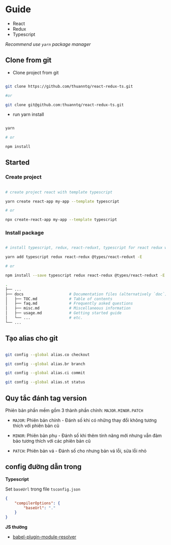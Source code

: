 # Guide

-   React
-   Redux
-   Typescript

_Recommend use `yarn` package manager_

## Clone from git

-   Clone project from git

```bash

git clone https://github.com/thuanntq/react-redux-ts.git

#or

git clone git@github.com:thuanntq/react-redux-ts.git

```

-   run yarn install

```bash

yarn

# or

npm install

```

## Started

### Create project

```bash

# create project react with template typescript

yarn create react-app my-app --template typescript

# or

npx create-react-app my-app --template typescript

```

### Install package

```bash

# install typescript, redux, react-reduxt, typescript for react redux with exact version

yarn add typescript redux react-redux @types/react-reduxt -E

# or

npm install --save typescript redux react-redux @types/react-reduxt -E

```

```bash
.
├── ...
├── docs                    # Documentation files (alternatively `doc`)
│   ├── TOC.md              # Table of contents
│   ├── faq.md              # Frequently asked questions
│   ├── misc.md             # Miscellaneous information
│   ├── usage.md            # Getting started guide
│   └── ...                 # etc.
└── ...

```

## Tạo alias cho git

```bash

git config --global alias.co checkout

git config --global alias.br branch

git config --global alias.ci commit

git config --global alias.st status

```

## Quy tắc đánh tag version

Phiên bản phần mềm gồm 3 thành phần chính: `MAJOR.MINOR.PATCH`

-   `MAJOR`: Phiên bản chính - Đánh số khi có những thay đổi không tương thích với phiên bản cũ

-   `MINOR`: Phiên bản phụ - Đánh số khi thêm tính năng mới nhưng vẫn đảm bảo tương thích với các phiên bản cũ

-   `PATCH`: Phiên bản vá - Đánh số cho nhưng bản vá lỗi, sửa lỗi nhỏ

## config đường dẫn trong 

**Typescript**

Set `baseUrl` trong file `tsconfig.json`

```json
{
    "compilerOptions": {
        "baseUrl": "."
    }
}
```

**JS thường**
- [babel-plugin-module-resolver](https://github.com/tleunen/babel-plugin-module-resolver)